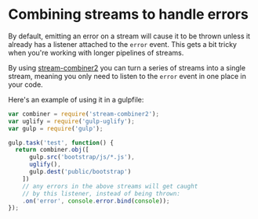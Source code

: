 # Combining streams to handle errors

By default, emitting an error on a stream will cause it to be thrown unless it already has a listener attached to the `error` event. This gets a bit tricky when you're working with longer pipelines of streams.

By using [stream-combiner2](https://github.com/substack/stream-combiner2) you can turn a series of streams into a single stream, meaning you only need to listen to the `error` event in one place in your code.

Here's an example of using it in a gulpfile:

```js
var combiner = require('stream-combiner2');
var uglify = require('gulp-uglify');
var gulp = require('gulp');

gulp.task('test', function() {
  return combiner.obj([
      gulp.src('bootstrap/js/*.js'),
      uglify(),
      gulp.dest('public/bootstrap')
    ])
    // any errors in the above streams will get caught
    // by this listener, instead of being thrown:
    .on('error', console.error.bind(console));
});
```
